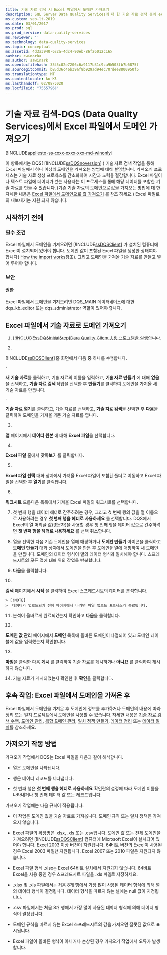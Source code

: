 ```yaml
---
title: 기술 자료 검색 시 Excel 파일에서 도메인 가져오기
description: SQL Server Data Quality Services에 대 한 기술 자료 검색 중에 excel 파일에서 도메인을 가져오는 방법에 대해 알아봅니다 (DQS).
ms.custom: seo-lt-2019
ms.date: 03/01/2017
ms.prod: sql
ms.prod_service: data-quality-services
ms.reviewer: ''
ms.technology: data-quality-services
ms.topic: conceptual
ms.assetid: 4d3a3940-6c2a-4dc4-90eb-86f26012c165
author: swinarko
ms.author: sawinark
ms.openlocfilehash: 35f5c02e7206c6a9117b31c9ca9b503fb7b6875f
ms.sourcegitcommit: b87d36c46b39af8b929ad94ec707dee8800950f5
ms.translationtype: MT
ms.contentlocale: ko-KR
ms.lasthandoff: 02/08/2020
ms.locfileid: "75557960"
---
```

# <a name="import-domains-from-an-excel-file-in-knowledge-discovery---data-quality-services-dqs"></a>기술 자료 검색-DQS (Data Quality Services)에서 Excel 파일에서 도메인 가져오기

[!INCLUDE[appliesto-ss-xxxx-xxxx-xxx-md-winonly](../includes/appliesto-ss-xxxx-xxxx-xxx-md-winonly.md)]

  이 항목에서는 DQS( [!INCLUDE[ssDQSnoversion](../includes/ssdqsnoversion-md.md)] ) 기술 자료 검색 작업을 통해 Excel 파일에서 하나 이상의 도메인을 가져오는 방법에 대해 설명합니다. 가져오기 프로세스는 기술 자료 생성 프로세스를 간소화하여 시간과 노력을 절감합니다. Excel 파일이나 텍스트 파일에 데이터가 있는 사용자는 이 프로세스를 통해 해당 데이터를 포함한 기술 자료를 만들 수 있습니다. (기존 기술 자료의 도메인으로 값을 가져오는 방법에 대 한 자세한 내용은 [Excel 파일에서 도메인으로 값 가져오기](../data-quality-services/import-values-from-an-excel-file-into-a-domain.md) 를 참조 하세요.) Excel 파일로의 내보내기는 지원 되지 않습니다.  
  
##  <a name="BeforeYouBegin"></a> 시작하기 전에  
  
###  <a name="Prerequisites"></a> 필수 조건  
 Excel 파일에서 도메인을 가져오려면 [!INCLUDE[ssDQSClient](../includes/ssdqsclient-md.md)] 가 설치된 컴퓨터에 Excel이 설치되어 있어야 합니다. 도메인 값이 포함된 Excel 파일을 생성한 상태여야 합니다( [How the import works](#How)참조). 그리고 도메인을 가져올 기술 자료를 만들고 열어 두어야 합니다.  
  
###  <a name="Security"></a> 보안  
  
####  <a name="Permissions"></a> 권한  
 Excel 파일에서 도메인을 가져오려면 DQS_MAIN 데이터베이스에 대한 dqs_kb_editor 또는 dqs_administrator 역할이 있어야 합니다.  
  
##  <a name="Import"></a>Excel 파일에서 기술 자료로 도메인 가져오기  
  
1.  [!INCLUDE[ssDQSInitialStep](../includes/ssdqsinitialstep-md.md)][Data Quality Client 응용 프로그램을 실행](../data-quality-services/run-the-data-quality-client-application.md)합니다.  
  
2.  
  [!INCLUDE[ssDQSClient](../includes/ssdqsclient-md.md)] 홈 화면에서 다음 중 하나를 수행합니다.  
  
    -   
  **새 기술 자료**를 클릭하고, 기술 자료의 이름을 입력하고, **기술 자료 만들기** 에 대해 **없음**을 선택하고, **기술 자료 검색** 작업을 선택한 후 **만들기**를 클릭하여 도메인을 가져올 새 기술 자료를 만듭니다.  
  
    -   
  **기술 자료 열기**를 클릭하고, 기술 자료를 선택하고, **기술 자료 검색**을 선택한 후 **다음**을 클릭하여 도메인을 가져올 기존 기술 자료를 엽니다.  
  
3.  
  **맵** 페이지에서 **데이터 원본** 에 대해 **Excel 파일**을 선택합니다.  
  
4.  
  **Excel 파일** 줄에서 **찾아보기** 를 클릭합니다.  
  
5.  
  **Excel 파일 선택** 대화 상자에서 가져올 Excel 파일이 포함된 폴더로 이동하고 Excel 파일을 선택한 후 **열기**를 클릭합니다.  
  
6.  
  **워크시트** 드롭다운 목록에서 가져올 Excel 파일의 워크시트를 선택합니다.  
  
7.  첫 번째 행을 데이터 헤더로 간주하려는 경우, 그리고 첫 번째 행의 값을 열 이름으로 사용하려는 경우 **첫 번째 행을 헤더로 사용하세요** 를 선택합니다. DQS에서 Excel의 열 머리글 값(영문자)을 사용할 경우 첫 번째 행을 데이터 값으로 간주하려면 **첫 번째 행을 헤더로 사용하세요** 를 선택 취소합니다.  
  
8.  열을 선택한 다음 기존 도메인을 열에 매핑하거나 **도메인 만들기** 아이콘을 클릭하고 **도메인 만들기** 대화 상자에서 도메인을 만든 후 도메인을 열에 매핑하여 새 도메인을 만듭니다. 도메인의 데이터 형식이 열의 데이터 형식과 일치해야 합니다. 스프레드시트의 모든 열에 대해 위의 작업을 반복합니다.  
  
9. **다음**을 클릭합니다.  
  
10. 
  **검색** 페이지에서 **시작** 을 클릭하여 Excel 스프레드시트의 데이터를 분석합니다.  
  
    > [!NOTE]  
    >  데이터가 업로드되기 전에 페이지에서 나가면 파일 업로드 프로세스가 종료됩니다.  
  
11. 분석이 올바르게 완료되었는지 확인하고 **다음**을 클릭합니다.  
  
12. 
  **도메인 값 관리** 페이지에서 **도메인** 목록에 올바른 도메인이 나열되어 있고 도메인 테이블에 값을 입력했는지 확인합니다.  
  
13. 
  **마침**을 클릭한 다음 **게시** 를 클릭하여 기술 자료를 게시하거나 **아니요** 를 클릭하여 게시하지 않습니다.  
  
14. 기술 자료가 게시되었는지 확인한 후 **확인**을 클릭합니다.  
  
##  <a name="FollowUp"></a>후속 작업: Excel 파일에서 도메인을 가져온 후  
 Excel 파일에서 도메인을 가져온 후 도메인에 정보를 추가하거나 도메인의 내용에 따라 정리 또는 일치 프로젝트에서 도메인을 사용할 수 있습니다. 자세한 내용은 [기술 자료 검색 수행](../data-quality-services/perform-knowledge-discovery.md), [도메인 관리](../data-quality-services/managing-a-domain.md), [복합 도메인 관리](../data-quality-services/managing-a-composite-domain.md), [일치 정책 만들기](../data-quality-services/create-a-matching-policy.md), [데이터 정리](../data-quality-services/data-cleansing.md) 또는 [데이터 일치](../data-quality-services/data-matching.md)를 참조하세요.  
  
##  <a name="How"></a>가져오기 작동 방법  
 가져오기 작업에서 DQS는 Excel 파일을 다음과 같이 해석합니다.  
  
-   열은 도메인을 나타냅니다.  
  
-   행은 데이터 레코드를 나타냅니다.  
  
-   첫 번째 행은 **첫 번째 행을 헤더로 사용하세요** 확인란의 설정에 따라 도메인 이름을 나타내거나 첫 번째 데이터 값 또는 레코드입니다.  
  
 가져오기 작업에는 다음 규칙이 적용됩니다.  
  
-   이 작업은 도메인 값을 기술 자료로 가져옵니다. 도메인 규칙 또는 일치 정책은 가져오지 않습니다.  
  
-   Excel 파일의 확장명은 .xlsx, .xls 또는 .csv입니다. 도메인 값 또는 전체 도메인을 가져오려면 [!INCLUDE[ssDQSClient](../includes/ssdqsclient-md.md)] 컴퓨터에 Microsoft Excel이 설치되어 있어야 합니다. Excel 2003 이상 버전이 지원됩니다. 64비트 버전의 Excel이 사용된 경우 Excel 2003 파일만 지원됩니다. Excel 2007 또는 2010 파일은 지원되지 않습니다.  
  
-   Excel 파일 형식 .xlsx는 Excel 64비트 설치에서 지원되지 않습니다. 64비트 Excel을 사용 중인 경우 스프레드시트 파일을 .xls 파일로 저장하세요.  
  
-   .xlsx 및 .xls 파일에서는 처음 8개 행에서 가장 많이 사용된 데이터 형식에 의해 열의 데이터 형식이 결정됩니다. 데이터 형식을 따르지 않는 셀에는 null 값이 지정됩니다.  
  
-   .csv 파일에서는 처음 8개 행에서 가장 많이 사용된 데이터 형식에 의해 데이터 형식이 결정됩니다.  
  
-   도메인 규칙을 따르지 않는 Excel 스프레드시트의 값을 가져오면 잘못된 값으로 표시됩니다.  
  
-   Excel 파일이 올바른 형식이 아니거나 손상된 경우 가져오기 작업에서 오류가 발생합니다.  
  
  
